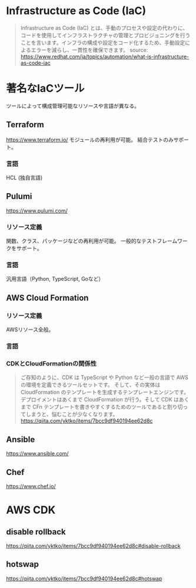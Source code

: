 # Infrastructure as Code (IaC)
> Infrastructure as Code (IaC) とは、手動のプロセスや設定の代わりに、コードを使用してインフラストラクチャの管理とプロビジョニングを行うことを言います。インフラの構成や設定をコード化するため、手動設定によるエラーを減らし、一貫性を確保できます。
source: https://www.redhat.com/ja/topics/automation/what-is-infrastructure-as-code-iac

# 著名なIaCツール
ツールによって構成管理可能なリソースや言語が異なる。
## Terraform
https://www.terraform.io/
モジュールの再利用が可能。
結合テストのみサポート。
### 言語
HCL (独自言語)

## Pulumi
https://www.pulumi.com/
### リソース定義
関数、クラス、パッケージなどの再利用が可能。
一般的なテストフレームワークをサポート。

### 言語
汎用言語（Python, TypeScript, Goなど）

## AWS Cloud Formation
### リソース定義
AWSリソース全般。

### 言語

### CDKとCloudFormationの関係性
> ご存知のように、CDK は TypeScript や Python など一般の言語で AWS の環境を定義できるツールセットです。
> そして、その実体は CloudFormation のテンプレートを生成するテンプレートエンジンです。デプロイメントはあくまで CloudFormation が行う。そして CDK はあくまで CFn テンプレートを書きやすくするためのツールであると割り切ってしまうと、悩むことが少なくなります。
https://qiita.com/yktko/items/7bcc9df940194ee62d8c

## Ansible
https://www.ansible.com/

## Chef
https://www.chef.io/


# AWS CDK
## disable rollback
https://qiita.com/yktko/items/7bcc9df940194ee62d8c#disable-rollback

## hotswap
https://qiita.com/yktko/items/7bcc9df940194ee62d8c#hotswap

